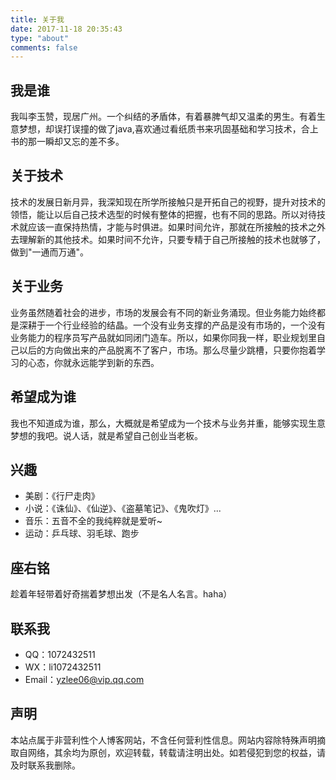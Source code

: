 ```yaml
---
title: 关于我
date: 2017-11-18 20:35:43
type: "about"
comments: false
---
```

## 我是谁
我叫李玉赞，现居广州。一个纠结的矛盾体，有着暴脾气却又温柔的男生。有着生意梦想，却误打误撞的做了java,喜欢通过看纸质书来巩固基础和学习技术，合上书的那一瞬却又忘的差不多。
## 关于技术
技术的发展日新月异，我深知现在所学所接触只是开拓自己的视野，提升对技术的领悟，能让以后自己技术选型的时候有整体的把握，也有不同的思路。所以对待技术就应该一直保持热情，才能与时俱进。如果时间允许，那就在所接触的技术之外去理解新的其他技术。如果时间不允许，只要专精于自己所接触的技术也就够了，做到"一通而万通"。
## 关于业务
业务虽然随着社会的进步，市场的发展会有不同的新业务涌现。但业务能力始终都是深耕于一个行业经验的结晶。一个没有业务支撑的产品是没有市场的，一个没有业务能力的程序员写产品就如同闭门造车。所以，如果你同我一样，职业规划里自己以后的方向做出来的产品脱离不了客户，市场。那么尽量少跳槽，只要你抱着学习的心态，你就永远能学到新的东西。
## 希望成为谁
我也不知道成为谁，那么，大概就是希望成为一个技术与业务并重，能够实现生意梦想的我吧。说人话，就是希望自己创业当老板。
## 兴趣
* 美剧：《行尸走肉》
* 小说：《诛仙》、《仙逆》、《盗墓笔记》、《鬼吹灯》...
* 音乐：五音不全的我纯粹就是爱听~
* 运动：乒乓球、羽毛球、跑步
## 座右铭
趁着年轻带着好奇揣着梦想出发（不是名人名言。haha）
## 联系我
+ QQ：1072432511
+ WX：li1072432511
+ Email：yzlee06@vip.qq.com
## 声明
本站点属于非营利性个人博客网站，不含任何营利性信息。网站内容除特殊声明摘取自网络，其余均为原创，欢迎转载，转载请注明出处。如若侵犯到您的权益，请及时联系我删除。